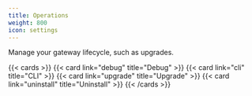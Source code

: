 ```yaml
---
title: Operations
weight: 800
icon: settings
---
```


Manage your gateway lifecycle, such as upgrades.

{{< cards >}}
  {{< card link="debug" title="Debug" >}}
  {{< card link="cli" title="CLI" >}}
  {{< card link="upgrade" title="Upgrade" >}}
  {{< card link="uninstall" title="Uninstall" >}}
{{< /cards >}}